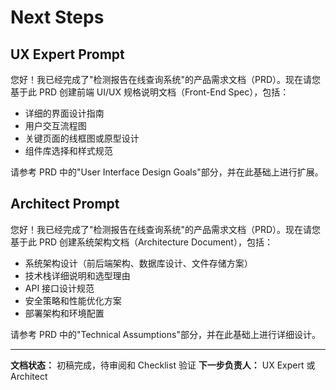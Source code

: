 # Next Steps

## UX Expert Prompt

您好！我已经完成了"检测报告在线查询系统"的产品需求文档（PRD）。现在请您基于此 PRD 创建前端 UI/UX 规格说明文档（Front-End Spec），包括：

- 详细的界面设计指南
- 用户交互流程图
- 关键页面的线框图或原型设计
- 组件库选择和样式规范

请参考 PRD 中的"User Interface Design Goals"部分，并在此基础上进行扩展。

## Architect Prompt

您好！我已经完成了"检测报告在线查询系统"的产品需求文档（PRD）。现在请您基于此 PRD 创建系统架构文档（Architecture Document），包括：

- 系统架构设计（前后端架构、数据库设计、文件存储方案）
- 技术栈详细说明和选型理由
- API 接口设计规范
- 安全策略和性能优化方案
- 部署架构和环境配置

请参考 PRD 中的"Technical Assumptions"部分，并在此基础上进行详细设计。

---

**文档状态：** 初稿完成，待审阅和 Checklist 验证
**下一步负责人：** UX Expert 或 Architect
